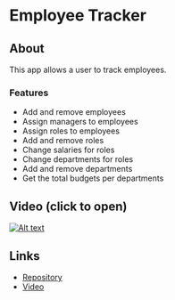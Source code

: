 # Employee Tracker

## About
This app allows a user to track employees. 

### Features
* Add and remove employees
* Assign managers to employees
* Assign roles to employees
* Add and remove roles
* Change salaries for roles
* Change departments for roles
* Add and remove departments
* Get the total budgets per departments

## Video (click to open)
[![Alt text](https://i3.ytimg.com/vi/E76ib2STPHQ/maxresdefault.jpg)](https://youtu.be/E76ib2STPHQ)

## Links
* [Repository](https://github.com/D1sl/silver-octo-invention)
* [Video](https://youtu.be/E76ib2STPHQ)